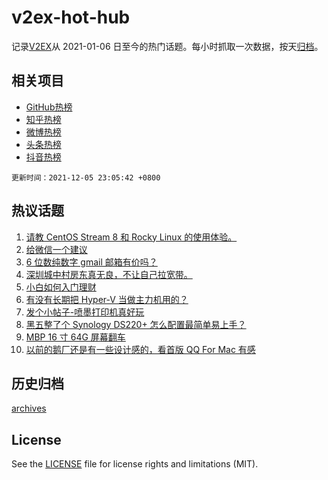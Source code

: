 # v2ex-hot-hub

 记录[V2EX](https://www.v2ex.com/)从 2021-01-06 日至今的热门话题。每小时抓取一次数据，按天[归档](archives)。
 
 ## 相关项目

- [GitHub热榜](https://github.com/lonnyzhang423/github-hot-hub)
- [知乎热榜](https://github.com/lonnyzhang423/zhihu-hot-hub)
- [微博热榜](https://github.com/lonnyzhang423/weibo-hot-hub)
- [头条热榜](https://github.com/lonnyzhang423/toutiao-hot-hub)
- [抖音热榜](https://github.com/lonnyzhang423/douyin-hot-hub)


 `更新时间：2021-12-05 23:05:42 +0800`

## 热议话题

1. [请教 CentOS Stream 8 和 Rocky Linux 的使用体验。](https://www.v2ex.com/t/820132)
1. [给微信一个建议](https://www.v2ex.com/t/820114)
1. [6 位数纯数字 gmail 邮箱有价吗？](https://www.v2ex.com/t/820134)
1. [深圳城中村房东真无良，不让自己拉宽带。](https://www.v2ex.com/t/820158)
1. [小白如何入门理财](https://www.v2ex.com/t/820094)
1. [有没有长期把 Hyper-V 当做主力机用的？](https://www.v2ex.com/t/820178)
1. [发个小帖子-喷墨打印机真好玩](https://www.v2ex.com/t/820185)
1. [黑五整了个 Synology DS220+ 怎么配置最简单易上手？](https://www.v2ex.com/t/820101)
1. [MBP 16 寸 64G 屏幕翻车](https://www.v2ex.com/t/820105)
1. [以前的鹅厂还是有一些设计感的，看首版 QQ For Mac 有感](https://www.v2ex.com/t/820143)

## 历史归档

[archives](archives)

## License

See the [LICENSE](LICENSE) file for license rights and limitations (MIT).
